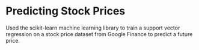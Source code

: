 # Predicting Stock Prices

Used the scikit-learn machine learning library to train a support vector regression on a stock price dataset from Google Finance to predict a future price.
